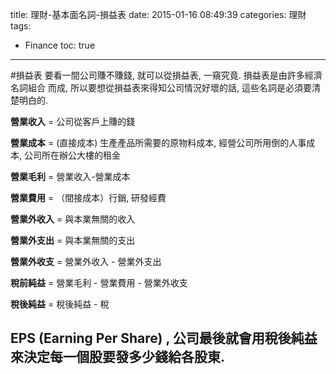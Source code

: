 title: 理財-基本面名詞-損益表
date: 2015-01-16 08:49:39
categories: 理財
tags:
- Finance
toc: true
---
#損益表
要看一間公司賺不賺錢, 就可以從損益表, 一窺究竟. 損益表是由許多經濟名詞組合
而成, 所以要想從損益表來得知公司情況好壞的話, 
這些名詞是必須要清楚明白的.

**營業收入** = 公司從客戶上賺的錢

**營業成本** = (直接成本) 生產產品所需要的原物料成本, 經營公司所用倒的人事成本, 公司所在辦公大樓的租金

**營業毛利** = 營業收入-營業成本

**營業費用** = （間接成本）行銷, 研發經費

**營業外收入** = 與本業無關的收入

**營業外支出** = 與本業無關的支出

**營業外收支** = 營業外收入 - 營業外支出

**稅前純益** = 營業毛利 - 營業費用 - 營業外收支

**稅後純益** = 稅後純益 - 稅

## EPS (Earning Per Share) , 公司最後就會用稅後純益來決定每一個股要發多少錢給各股東.



